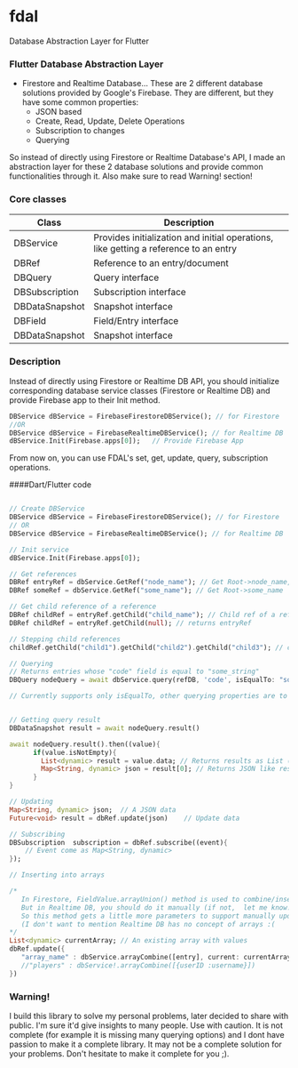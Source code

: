 # fdal
Database Abstraction Layer for Flutter

###  Flutter Database Abstraction Layer

- Firestore and Realtime Database... These are 2 different database solutions provided by Google's Firebase. They are different, but they have some common properties:
	- JSON based
	- Create, Read, Update, Delete Operations
	- Subscription to changes
	- Querying

So instead of directly using Firestore or Realtime Database's API, I made an abstraction layer for these 2 database solutions and provide common functionalities through it. Also make sure to read Warning! section!



### Core classes
                    
Class  | Description
------------- | ------------- 
DBService  | Provides initialization and initial operations, like getting a reference to an entry
DBRef   | Reference to an entry/document 
DBQuery   | Query interface  
DBSubscription   | Subscription interface  
DBDataSnapshot   | Snapshot interface  
DBField   | Field/Entry interface  
DBDataSnapshot   | Snapshot interface  

### Description
Instead of directly using Firestore or Realtime DB API, you should initialize corresponding database service classes (Firestore or Realtime DB) and provide Firebase app to their Init method.

```dart
DBService dBService = FirebaseFirestoreDBService(); // for Firestore
//OR
DBService dBService = FirebaseRealtimeDBService(); // for Realtime DB
dBService.Init(Firebase.apps[0]);	// Provide Firebase App
```
From now on, you can use FDAL's set, get, update, query, subscription operations.



####Dart/Flutter code

```dart

// Create DBService
DBService dBService = FirebaseFirestoreDBService(); // for Firestore
// OR
DBService dBService = FirebaseRealtimeDBService(); // for Realtime DB

// Init service
dBService.Init(Firebase.apps[0]);

// Get references
DBRef entryRef = dbService.GetRef("node_name"); // Get Root->node_name,
DBRef someRef = dbService.GetRef("some_name"); // Get Root->some_name

// Get child reference of a reference
DBRef childRef = entryRef.getChild("child_name"); // Child ref of a ref
DBRef childRef = entryRef.getChild(null); // returns entryRef

// Stepping child references
childRef.getChild("child1").getChild("child2").getChild("child3"); // childRef.child1.child2.child3

// Querying
// Returns entries whose "code" field is equal to "some_string"
DBQuery nodeQuery = await dbService.query(refDB, 'code', isEqualTo: "some_string"); 

// Currently supports only isEqualTo, other querying properties are to be implemented


// Getting query result
DBDataSnapshot result = await nodeQuery.result()

await nodeQuery.result().then((value){
      if(value.isNotEmpty){
	  	List<dynamic> result = value.data; // Returns results as List (like docs for Firestore)
		Map<String, dynamic> json = result[0]; // Returns JSON like result
	  }
}

// Updating
Map<String, dynamic> json;	// A JSON data
Future<void> result = dbRef.update(json)	// Update data

// Subscribing
DBSubscription  subscription = dbRef.subscribe((event){
	// Event come as Map<String, dynamic>
});

// Inserting into arrays

/* 
   In Firestore, FieldValue.arrayUnion() method is used to combine/insert to arrays. 
   But in Realtime DB, you should do it manually (if not,  let me know!).
   So this method gets a little more parameters to support manually updating array. 
   (I don't want to mention Realtime DB has no concept of arrays :(
*/
List<dynamic> currentArray; // An existing array with values
dbRef.update({
   "array_name" : dbService.arrayCombine([entry], current: currentArray),
   //"players" : dbService!.arrayCombine([{userID :username}])
})


```

### Warning!
I build this library to solve my personal problems, later decided to share with public. I'm sure it'd give insights to many people. 
Use with caution. It is not complete (for example it is missing many querying options) and  I dont have passion to make it a complete library. 
It may not be  a complete solution for your problems. Don't hesitate to make it complete for you ;). 
